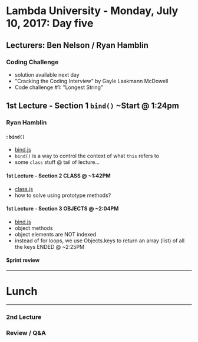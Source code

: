 # Lambda University - Monday, July 10, 2017: Day five
## Lecturers: Ben Nelson / Ryan Hamblin
### Coding Challenge
- solution available next day
- "Cracking the Coding Interview" by Gayle Laakmann McDowell
- Code challenge #1: "Longest String"

## 1st Lecture - Section 1 `bind()` ~Start @ 1:24pm
### Ryan Hamblin

#### [](#): `bind()`
- [bind.js](Week02/Day05/bind.js)
- `bind()` is a way to control the context of what `this` refers to
- some `class` stuff @ tail of lecture...

#### 1st Lecture - Section 2 CLASS @ ~1:42PM
- [class.js](Advanced-JavaScript/src/class.js)
- how to solve using prototype methods?

#### 1st Lecture - Section 3 OBJECTS @ ~2:04PM
- [bind.js](Advanced-JavaScript/src/objects.js)
- object methods
- object elements are NOT indexed
- instead of for loops, we use Objects.keys to return an array (list) of all the keys
ENDED @ ~2:25PM

#### Sprint review

***
# Lunch
***

### 2nd Lecture

### Review / Q&A
